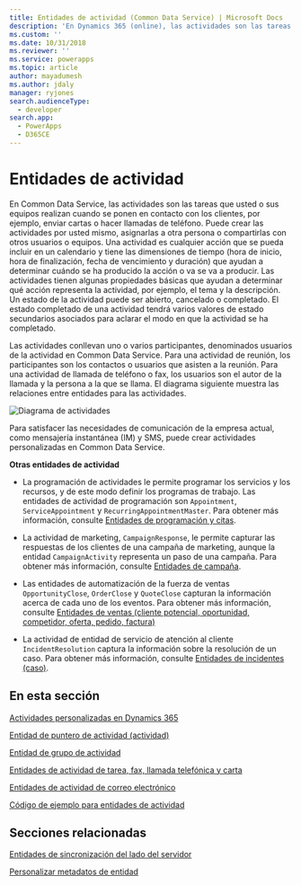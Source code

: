```yaml
---
title: Entidades de actividad (Common Data Service) | Microsoft Docs
description: 'En Dynamics 365 (online), las actividades son las tareas que usted o sus equipos realizan cuando se ponen en contacto con los clientes, por ejemplo, enviar cartas o hacer llamadas de teléfono.'
ms.custom: ''
ms.date: 10/31/2018
ms.reviewer: ''
ms.service: powerapps
ms.topic: article
author: mayadumesh
ms.author: jdaly
manager: ryjones
search.audienceType:
  - developer
search.app:
  - PowerApps
  - D365CE
---
```

# <a name="activity-entities"></a>Entidades de actividad

En Common Data Service, las actividades son las tareas que usted o sus equipos realizan cuando se ponen en contacto con los clientes, por ejemplo, enviar cartas o hacer llamadas de teléfono. Puede crear las actividades por usted mismo, asignarlas a otra persona o compartirlas con otros usuarios o equipos. Una actividad es cualquier acción que se pueda incluir en un calendario y tiene las dimensiones de tiempo (hora de inicio, hora de finalización, fecha de vencimiento y duración) que ayudan a determinar cuándo se ha producido la acción o va se va a producir. Las actividades tienen algunas propiedades básicas que ayudan a determinar qué acción representa la actividad, por ejemplo, el tema y la descripción. Un estado de la actividad puede ser abierto, cancelado o completado. El estado completado de una actividad tendrá varios valores de estado secundarios asociados para aclarar el modo en que la actividad se ha completado.  
  
 Las actividades conllevan uno o varios participantes, denominados usuarios de la actividad en Common Data Service. Para una actividad de reunión, los participantes son los contactos o usuarios que asisten a la reunión. Para una actividad de llamada de teléfono o fax, los usuarios son el autor de la llamada y la persona a la que se llama. El diagrama siguiente muestra las relaciones entre entidades para las actividades.  
  
 ![Diagrama de actividades](media/entity-model-activity.gif "Diagrama de actividades")  
  
 Para satisfacer las necesidades de comunicación de la empresa actual, como mensajería instantánea (IM) y SMS, puede crear actividades personalizadas en Common Data Service.  
  
 **Otras entidades de actividad**  
  
-   La programación de actividades le permite programar los servicios y los recursos, y de este modo definir los programas de trabajo. Las entidades de actividad de programación son `Appointment`, `ServiceAppointment` y `RecurringAppointmentMaster`. Para obtener más información, consulte [Entidades de programación y citas](/dynamics365/customer-engagement/developer/schedule-appointment-entities).  
  
-   La actividad de marketing, `CampaignResponse`, le permite capturar las respuestas de los clientes de una campaña de marketing, aunque la entidad `CampaignActivity` representa un paso de una campaña. Para obtener más información, consulte [Entidades de campaña](/dynamics365/customer-engagement/developer/campaign-entities).  
  
-   Las entidades de automatización de la fuerza de ventas `OpportunityClose`, `OrderClose` y `QuoteClose` capturan la información acerca de cada uno de los eventos. Para obtener más información, consulte [Entidades de ventas (cliente potencial, oportunidad, competidor, oferta, pedido, factura)](/dynamics365/customer-engagement/developer/sales-entities-lead-opportunity-competitor-quote-order-invoice)  
  
-   La actividad de entidad de servicio de atención al cliente `IncidentResolution` captura la información sobre la resolución de un caso. Para obtener más información, consulte [Entidades de incidentes (caso)](/dynamics365/customer-engagement/developer/incident-case-entities).  
  
## <a name="in-this-section"></a>En esta sección  
 [Actividades personalizadas en Dynamics 365](custom-activities.md)  
  
 [Entidad de puntero de actividad (actividad)](activitypointer-activity-entity.md)  
  
 [Entidad de grupo de actividad](activityparty-entity.md)  
  
 [Entidades de actividad de tarea, fax, llamada telefónica y carta](task-fax-phone-call-letter-activity-entities.md)  
  
 [Entidades de actividad de correo electrónico](email-activity-entities.md)  
  
 [Código de ejemplo para entidades de actividad](/dynamics365/customer-engagement/developer/sample-code-activity-entities)  
  
## <a name="related-sections"></a>Secciones relacionadas  
   
 [Entidades de sincronización del lado del servidor](server-side-synchronization-entities.md)  
  
 [Personalizar metadatos de entidad](customize-entity-metadata.md)

